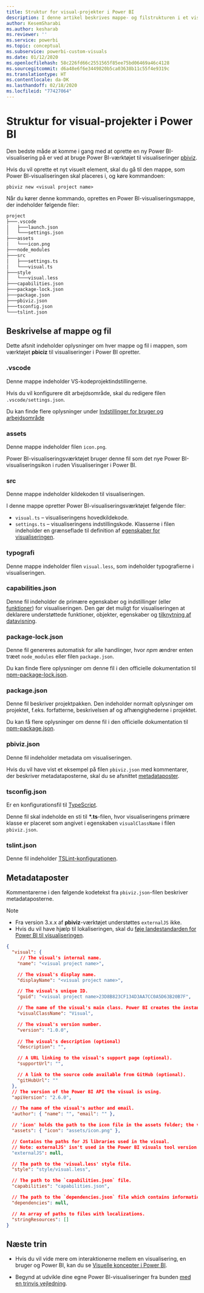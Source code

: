 ```yaml
---
title: Struktur for visual-projekter i Power BI
description: I denne artikel beskrives mappe- og filstrukturen i et visuelt projekt i Power BI
author: KesemSharabi
ms.author: kesharab
ms.reviewer: ''
ms.service: powerbi
ms.topic: conceptual
ms.subservice: powerbi-custom-visuals
ms.date: 01/12/2020
ms.openlocfilehash: 58c226fd66c2551565f85ee75bd06469a46c4128
ms.sourcegitcommit: d6a48e6f6e3449820b5ca03638b11c55f4e9319c
ms.translationtype: HT
ms.contentlocale: da-DK
ms.lasthandoff: 02/18/2020
ms.locfileid: "77427064"
---
```

# <a name="power-bi-visual-project-structure"></a>Struktur for visual-projekter i Power BI

Den bedste måde at komme i gang med at oprette en ny Power BI-visualisering på er ved at bruge Power BI-værktøjet til visualiseringer [pbiviz](https://www.npmjs.com/package/powerbi-visuals-tools).

Hvis du vil oprette et nyt visuelt element, skal du gå til den mappe, som Power BI-visualiseringen skal placeres i, og køre kommandoen:

`pbiviz new <visual project name>`

Når du kører denne kommando, oprettes en Power BI-visualiseringsmappe, der indeholder følgende filer:

```markdown
project
├───.vscode
│   ├───launch.json
│   └───settings.json
├───assets
│   └───icon.png
├───node_modules
├───src
│   ├───settings.ts
│   └───visual.ts
├───style
│   └───visual.less
├───capabilities.json
├───package-lock.json
├───package.json
├───pbiviz.json
├───tsconfig.json
└───tslint.json
```

## <a name="folder-and-file-description"></a>Beskrivelse af mappe og fil

Dette afsnit indeholder oplysninger om hver mappe og fil i mappen, som værktøjet **pbiciz** til visualiseringer i Power BI opretter.  

### <a name="vscode"></a>.vscode

Denne mappe indeholder VS-kodeprojektindstillingerne.

Hvis du vil konfigurere dit arbejdsområde, skal du redigere filen `.vscode/settings.json`.

Du kan finde flere oplysninger under [Indstillinger for bruger og arbejdsområde](https://code.visualstudio.com/docs/getstarted/settings)

### <a name="assets"></a>assets

Denne mappe indeholder filen `icon.png`.

Power BI-visualiseringsværktøjet bruger denne fil som det nye Power BI-visualiseringsikon i ruden Visualiseringer i Power BI.

<!--- ![Visualization pane](./media/visualization-pane-analytics-tab.png) --->

### <a name="src"></a>src

Denne mappe indeholder kildekoden til visualiseringen.

I denne mappe opretter Power BI-visualiseringsværktøjet følgende filer:
* `visual.ts` – visualiseringens hovedkildekode.
* `settings.ts` – visualiseringens indstillingskode. Klasserne i filen indeholder en grænseflade til definition af [egenskaber for visualiseringen](./objects-properties.md#properties).

### <a name="style"></a>typografi

Denne mappe indeholder filen `visual.less`, som indeholder typografierne i visualiseringen.

### <a name="capabilitiesjson"></a>capabilities.json

Denne fil indeholder de primære egenskaber og indstillinger (eller [funktioner](./capabilities.md)) for visualiseringen. Den gør det muligt for visualiseringen at deklarere understøttede funktioner, objekter, egenskaber og [tilknytning af datavisning](./dataview-mappings.md).

### <a name="package-lockjson"></a>package-lock.json

Denne fil genereres automatisk for alle handlinger, hvor *npm* ændrer enten træet `node_modules` eller filen `package.json`.

Du kan finde flere oplysninger om denne fil i den officielle dokumentation til [npm-package-lock.json](https://docs.npmjs.com/files/package-lock.json).

### <a name="packagejson"></a>package.json

Denne fil beskriver projektpakken. Den indeholder normalt oplysninger om projektet, f.eks. forfatterne, beskrivelsen af og afhængighederne i projektet.

Du kan få flere oplysninger om denne fil i den officielle dokumentation til [npm-package.json](https://docs.npmjs.com/files/package.json.html).

### <a name="pbivizjson"></a>pbiviz.json

Denne fil indeholder metadata om visualiseringen.

Hvis du vil have vist et eksempel på filen `pbiviz.json` med kommentarer, der beskriver metadataposterne, skal du se afsnittet [metadataposter](#metadata-entries).

### <a name="tsconfigjson"></a>tsconfig.json

Er en konfigurationsfil til [TypeScript](https://www.typescriptlang.org/docs/handbook/tsconfig-json.html).

Denne fil skal indeholde en sti til **\*.ts**-filen, hvor visualiseringens primære klasse er placeret som angivet i egenskaben `visualClassName` i filen `pbiviz.json`.

### <a name="tslintjson"></a>tslint.json

Denne fil indeholder [TSLint-konfigurationen](https://palantir.github.io/tslint/usage/configuration/).

## <a name="metadata-entries"></a>Metadataposter

Kommentarerne i den følgende kodetekst fra `pbiviz.json`-filen beskriver metadataposterne.

> [!NOTE]
> * Fra version 3.x.x af **pbiviz**-værktøjet understøttes `externalJS` ikke.
> * Hvis du vil have hjælp til lokaliseringen, skal du [føje landestandarden for Power BI til visualiseringen](./localization.md).

```json
{
  "visual": {
     // The visual's internal name.
    "name": "<visual project name>",

    // The visual's display name.
    "displayName": "<visual project name>",

    // The visual's unique ID.
    "guid": "<visual project name>23D8B823CF134D3AA7CC0A5D63B20B7F",

    // The name of the visual's main class. Power BI creates the instance of this class to start using the visual in a Power BI report.
    "visualClassName": "Visual",

    // The visual's version number.
    "version": "1.0.0",
    
    // The visual's description (optional)
    "description": "",

    // A URL linking to the visual's support page (optional).
    "supportUrl": "",

    // A link to the source code available from GitHub (optional).
    "gitHubUrl": ""
  },
  // The version of the Power BI API the visual is using.
  "apiVersion": "2.6.0",

  // The name of the visual's author and email.
  "author": { "name": "", "email": "" },

  // 'icon' holds the path to the icon file in the assets folder; the visual's display icon.
  "assets": { "icon": "assets/icon.png" },

  // Contains the paths for JS libraries used in the visual.
  // Note: externalJS' isn't used in the Power BI visuals tool version 3.x.x or higher.
  "externalJS": null,

  // The path to the 'visual.less' style file.
  "style": "style/visual.less",

  // The path to the `capabilities.json` file.
  "capabilities": "capabilities.json",

  // The path to the `dependencies.json` file which contains information about R packages used in R based visuals.
  "dependencies": null,

  // An array of paths to files with localizations.
  "stringResources": []
}
```

## <a name="next-steps"></a>Næste trin

* Hvis du vil vide mere om interaktionerne mellem en visualisering, en bruger og Power BI, kan du se [Visuelle koncepter i Power BI](./power-bi-visuals-concept.md).

* Begynd at udvikle dine egne Power BI-visualiseringer fra bunden [med en trinvis vejledning](./custom-visual-develop-tutorial.md).
